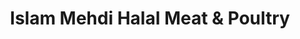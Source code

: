 ---
title: "Islam Mehdi Halal Meat & Poultry"
url: /barking/islam-mehdi-halal-meat-and-poultry/
shop: butcher
---